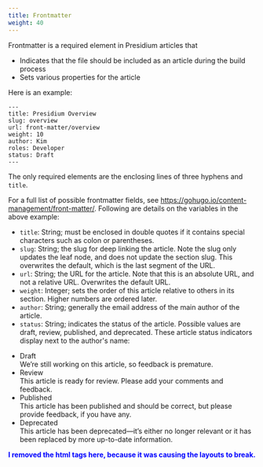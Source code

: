 ```yaml
---
title: Frontmatter
weight: 40
---
```


Frontmatter is a required element in Presidium articles that

- Indicates that the file should be included as an article during the build process
- Sets various properties for the article

Here is an example:

```
---
title: Presidium Overview
slug: overview
url: front-matter/overview
weight: 10
author: Kim
roles: Developer
status: Draft
---
```

The only required elements are the enclosing lines of three hyphens and `title`.

For a full list of possible frontmatter fields, see https://gohugo.io/content-management/front-matter/. Following are details on the variables in the above example:

- `title`: String; must be enclosed in double quotes if it contains special characters such as colon or parentheses.
- `slug`: String; the slug for deep linking the article. Note the slug only updates the leaf node, and does not update the section slug. This overwrites the default, which is the last segment of the URL.
- `url`: String; the URL for the article. Note that this is an absolute URL, and not a relative URL. Overwrites the default URL.
- `weight`: Integer; sets the order of this article relative to others in its section. Higher numbers are ordered later.
- `author`: String; generally the email address of the main author of the article.
- `status`: String; indicates the status of the article. Possible values are draft, review, published, and deprecated. These article status indicators display next to the author's name:

<div class="article-status">
<ul>
<li><span title="Article Status" class="label label-success status-draft">Draft</span></li> We’re still working on this article, so feedback is premature.
<li><span title="Article Status" class="label label-success status-review">Review</span></li> This article is ready for review. Please add your comments and feedback.
<li><span title="Article Status" class="label label-success status-published">Published</span></li> This article has been published and should be correct, but please provide feedback, if you have any.
<li><span title="Article Status" class="label label-success status-retired">Deprecated</span></li> This article has been deprecated—it’s either no longer relevant or it has been replaced by more up-to-date information.
</ul>
</div>

<span style="color:blue">**I removed the html tags here, because it was causing the layouts to break.**</span>
